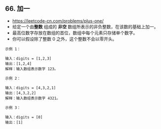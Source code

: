 ## 66. 加一
- https://leetcode-cn.com/problems/plus-one/
- 给定一个由**整数** 组成的 **非空** 数组所表示的非负整数，在该数的基础上加一。
- 最高位数字存放在数组的首位，数组中每个元素只存储单个数字。
- 你可以假设除了整数 0 之外，这个整数不会以零开头。

```
示例 1：

输入：digits = [1,2,3]
输出：[1,2,4]
解释：输入数组表示数字 123。
```
```
示例 2：

输入：digits = [4,3,2,1]
输出：[4,3,2,2]
解释：输入数组表示数字 4321。
```

```
示例 3：

输入：digits = [0]
输出：[1]
``` 

